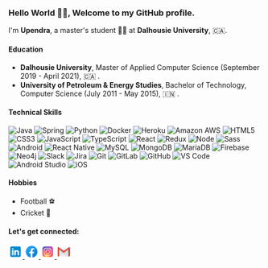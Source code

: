 ### Hello World 👋👋, Welcome to my GitHub profile. ###

I'm **Upendra**, a master's student 👨‍🎓  at **Dalhousie University**, 🇨🇦.

#### Education

- **Dalhousie University**, Master of Applied Computer Science (September 2019 - April 2021), 🇨🇦 .
- **University of Petroleum & Energy Studies**, Bachelor of Technology, Computer Science (July 2011 - May 2015), 🇮🇳 .

#### Technical Skills

![Java](http://img.shields.io/badge/-Java-007396?style=flat-square&logo=java)
![Spring](http://img.shields.io/badge/-Spring-6DB33F?style=flat-square&logo=spring&logoColor=ffffff)
![Python](http://img.shields.io/badge/-Python-3776AB?style=flat-square&logo=python&logoColor=ffffff)
![Docker](http://img.shields.io/badge/-Docker-2496ED?style=flat-square&logo=docker&logoColor=ffffff)
![Heroku](http://img.shields.io/badge/-heroku-6762A6?style=flat-square&logo=heroku&logoColor=ffffff)
![Amazon AWS](http://img.shields.io/badge/-Aamazon%20AWS-232F3E?style=flat-square&logo=amazon&logoColor=ffffff)
![HTML5](https://img.shields.io/badge/-HTML5-%23E44D27?style=flat-square&logo=html5&logoColor=ffffff)
![CSS3](https://img.shields.io/badge/-CSS3-%231572B6?style=flat-square&logo=css3)
![JavaScript](http://img.shields.io/badge/-JavaScript-F7DF1E?style=flat-square&logo=javascript&logoColor=ffffff)
![TypeScript](https://img.shields.io/badge/-TypeScript-007ACC?style=flat-square&logo=typescript&logoColor=ffffff)
![React](http://img.shields.io/badge/-React-61DAFB?style=flat-square&logo=react&logoColor=ffffff)
![Redux](https://img.shields.io/badge/-Redux-764ABC?style=flat-square&logo=redux&logoColor=ffffff)
![Node](http://img.shields.io/badge/-Node-339933?style=flat-square&logo=node.js&logoColor=ffffff)
![Sass](https://img.shields.io/badge/-Sass-%23CC6699?style=flat-square&logo=sass&logoColor=ffffff)
![Android](http://img.shields.io/badge/-Android-3DDC84?style=flat-square&logo=android&logoColor=ffffff)
![React Native](http://img.shields.io/badge/-React%20Native-61DAFB?style=flat-square&logo=react&color=000000)
![MySQL](https://img.shields.io/badge/-MySQL-336791?style=flat-square&logo=mysql&logoColor=ffffff)
![MongoDB](http://img.shields.io/badge/-MongoDB-47A248?style=flat-square&logo=mongodb&logoColor=ffffff)
![MariaDB](http://img.shields.io/badge/-MariaDB-032f40?style=flat-square&logo=mariadb&logoColor=ffffff)
![Firebase](https://img.shields.io/badge/-Firebase-FFCA28?style=flat-square&logo=firebase&logoColor=ffffff)
![Neo4j](http://img.shields.io/badge/-Neo4j-008CC1?style=flat-square&logo=neo4j&logoColor=ffffff)
![Slack](https://img.shields.io/badge/-Slack-4A154B?style=flat-square&logo=slack)
![Jira](https://img.shields.io/badge/-Jira-0052CC?style=flat-square&logo=jira)
![Git](https://img.shields.io/badge/-Git-%23F05032?style=flat-square&logo=git&logoColor=%23ffffff)
![GitLab](https://img.shields.io/badge/-GitLab-FCA121?style=flat-square&logo=gitlab&logoColor=ffffff)
![GitHub](https://img.shields.io/badge/-GitHub-181717?style=flat-square&logo=github)
![VS Code](http://img.shields.io/badge/-VS%20Code-007ACC?style=flat-square&logo=visual-studio-code&logoColor=ffffff)
![Android Studio](http://img.shields.io/badge/-Android%20Studio-50f191?style=flat-square&logo=android-studio&logoColor=ffffff)
![iOS](https://img.shields.io/badge/-iOS%20App%20Dev-545454?style=flat-square&logo=apple)

#### Hobbies
- Football ⚽️
- Cricket 🏏 

#### Let's get connected:
<div>
  <a href="https://www.linkedin.com/in/upendraparsad/" target="_blank">
  <img src="https://github.com/uanthwal/uanthwal/blob/master/icons/icons8-linkedin-240.png" width="28px" alt="linkedin-img"/>
  </a>

  <a href="https://www.facebook.com/uanthwal" target="_blank">
  <img src="https://github.com/uanthwal/uanthwal/blob/master/icons/icons8-facebook-240.png" width="28px" alt="fb-img"/>
  </a>

  <a href="https://www.instagram.com/upendra.anthwal/" target="_blank">
  <img src="https://github.com/uanthwal/uanthwal/blob/master/icons/icons8-instagram-240.png" width="28px" alt="ig-img"/>
  </a>

  <a href="mailto:uanthwal@gmail.com" target="_blank">
  <img src="https://github.com/uanthwal/uanthwal/blob/master/icons/icons8-gmail-240.png" width="28px" alt="mail-img"/>
  </a>
</div>

